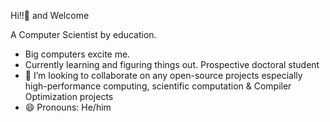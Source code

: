 Hi!!👋 and Welcome

A Computer Scientist by education. 
- Big computers excite me. 
- Currently learning and figuring things out. Prospective doctoral student
- 👯 I’m looking to collaborate on any open-source projects especially high-performance computing, scientific computation & Compiler Optimization projects 
- 😄 Pronouns: He/him
